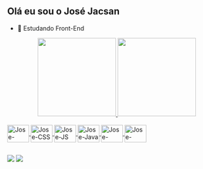 ## Olá eu sou o José Jacsan

- 🌱 Estudando Front-End

<div align="center">
  <a href="https://github.com/JoseJacsan">
  <img height="180em" src="https://github-readme-stats.vercel.app/api?username=JoseJacsan&show_icons=false&theme=dracula&include_all_commits=true&count_private=true"/>
  <img height="180em" src="https://github-readme-stats.vercel.app/api/top-langs/?username=JoseJacsan&layout=compact&langs_count=7&theme=dracula"/>
</div>
  
<div style="display: inline_block"><br>
  <img align="center" alt="Jose-HTML" height="40" width="50" src="https://cdn.jsdelivr.net/gh/devicons/devicon/icons/html5/html5-original.svg">
  
  <img align="center" alt="Jose-CSS" height="40" width="50" src="https://cdn.jsdelivr.net/gh/devicons/devicon/icons/css3/css3-original.svg">
  
  <img align="center" alt="Jose-JS" height="40" width="50" src="https://cdn.jsdelivr.net/gh/devicons/devicon/icons/javascript/javascript-original.svg">
  
  <img align="center" alt="Jose-Java" height="40" width="50" src="https://cdn.jsdelivr.net/gh/devicons/devicon/icons/java/java-original.svg">
  
  <img align="center" alt="Jose-Ionic" height="40" width="50" src="https://cdn.jsdelivr.net/gh/devicons/devicon/icons/ionic/ionic-original.svg">
  
  <img align="center" alt="Jose-Angular" height="40" width="50" src="https://cdn.jsdelivr.net/gh/devicons/devicon/icons/angularjs/angularjs-original.svg">
  
</div>
  
##
  
<div style="display: inline_block">
  
  <a href="https://br.linkedin.com/in/jose-jacsan-1a29801b7" target="_blank"><img src="https://img.shields.io/badge/-LinkedIn-%230077B5?style=for-the-badge&logo=linkedin&logoColor=white" target="_blank"></a> 
   <a href = "mailto:jjacsan@gmail.com"><img src="https://img.shields.io/badge/Gmail-D14836?style=for-the-badge&logo=gmail&logoColor=white" target="_blank"></a>

</div
  
